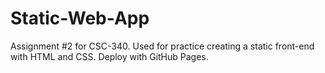 # Static-Web-App
Assignment #2 for CSC-340. Used for practice creating a static front-end with HTML and CSS. Deploy with GitHub Pages.
